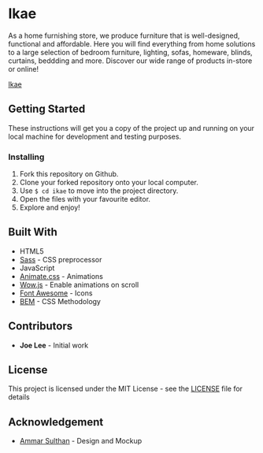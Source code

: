 # Ikae 
 
As a home furnishing store, we produce furniture that is well-designed, functional and affordable. Here
you will find everything from home solutions to a large selection of bedroom furniture, lighting, sofas,
homeware, blinds, curtains, beddding and more. Discover our wide range of products in-store or online!

[Ikae](https://joedravarol.github.io/ikae/) 
 
## Getting Started
 
These instructions will get you a copy of the project up and running on your local machine for development and testing purposes.
 
### Installing
 
1. Fork this repository on Github.
1. Clone your forked repository onto your local computer.
1. Use `$ cd ikae` to move into the project directory.
1. Open the files with your favourite editor.
1. Explore and enjoy!
 
## Built With

* HTML5
* [Sass](https://sass-lang.com/) - CSS preprocessor
* JavaScript
* [Animate.css](https://daneden.github.io/animate.css/) - Animations
* [Wow.js](https://wowjs.uk/) - Enable animations on scroll
* [Font Awesome](https://fontawesome.com/) - Icons
* [BEM](http://getbem.com/) - CSS Methodology
 
## Contributors

* __Joe Lee__ - Initial work
 
## License
 
This project is licensed under the MIT License - see the [LICENSE](LICENSE) file for details
 
## Acknowledgement

* [Ammar Sulthan](https://twitter.com/ammarsulthan_) - Design and Mockup
